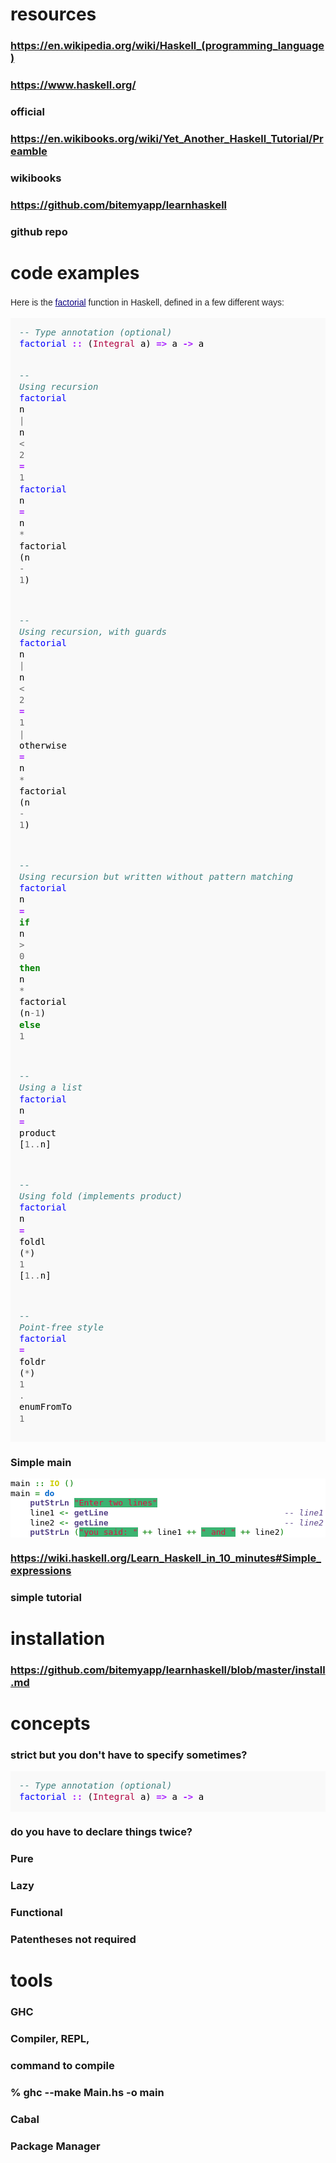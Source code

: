 # resources
### https://en.wikipedia.org/wiki/Haskell_(programming_language)
### https://www.haskell.org/
### official
### https://en.wikibooks.org/wiki/Yet_Another_Haskell_Tutorial/Preamble
### wikibooks
### https://github.com/bitemyapp/learnhaskell
### github repo
# code examples
<p style="margin-top: 0.5em; margin-bottom: 0.5em; line-height: 22.3999996185303px; color: rgb(37, 37, 37); font-family: sans-serif;">Here is the&nbsp;<a href="https://en.wikipedia.org/wiki/Factorial" title="Factorial" style="color: rgb(11, 0, 128); background: none;">factorial</a>&nbsp;function in Haskell, defined in a few different ways:</p><div class="mw-highlight mw-content-ltr" dir="ltr" style="direction: ltr; unicode-bidi: embed; color: rgb(37, 37, 37); font-family: sans-serif; line-height: 22.3999996185303px; background: rgb(248, 248, 248);"><pre style="font-family: monospace, Courier; color: black; border-color: rgb(221, 221, 221); padding: 1em; line-height: 1.3em; background-color: rgb(249, 249, 249);"><span class="c1" style="color: rgb(64, 128, 128); font-style: italic;">-- Type annotation (optional)</span>
<span class="nf" style="color: rgb(0, 0, 255);">factorial</span> <span class="ow" style="color: rgb(170, 34, 255); font-weight: bold;">::</span> <span class="p">(</span><span class="kt" style="color: rgb(176, 0, 64);">Integral</span> <span class="n">a</span><span class="p">)</span> <span class="ow" style="color: rgb(170, 34, 255); font-weight: bold;">=&gt;</span> <span class="n">a</span> <span class="ow" style="color: rgb(170, 34, 255); font-weight: bold;">-&gt;</span> <span class="n">a</span>

<span class="c1" style="color: rgb(64, 128, 128); font-style: italic;">-- Using recursion</span>
<span class="nf" style="color: rgb(0, 0, 255);">factorial</span> <span class="n">n</span> <span class="o" style="color: rgb(102, 102, 102);">|</span> <span class="n">n</span> <span class="o" style="color: rgb(102, 102, 102);">&lt;</span> <span class="mi" style="color: rgb(102, 102, 102);">2</span> <span class="ow" style="color: rgb(170, 34, 255); font-weight: bold;">=</span> <span class="mi" style="color: rgb(102, 102, 102);">1</span>
<span class="nf" style="color: rgb(0, 0, 255);">factorial</span> <span class="n">n</span> <span class="ow" style="color: rgb(170, 34, 255); font-weight: bold;">=</span> <span class="n">n</span> <span class="o" style="color: rgb(102, 102, 102);">*</span> <span class="n">factorial</span> <span class="p">(</span><span class="n">n</span> <span class="o" style="color: rgb(102, 102, 102);">-</span> <span class="mi" style="color: rgb(102, 102, 102);">1</span><span class="p">)</span>

<span class="c1" style="color: rgb(64, 128, 128); font-style: italic;">-- Using recursion, with guards</span>
<span class="nf" style="color: rgb(0, 0, 255);">factorial</span> <span class="n">n</span>
  <span class="o" style="color: rgb(102, 102, 102);">|</span> <span class="n">n</span> <span class="o" style="color: rgb(102, 102, 102);">&lt;</span> <span class="mi" style="color: rgb(102, 102, 102);">2</span>     <span class="ow" style="color: rgb(170, 34, 255); font-weight: bold;">=</span> <span class="mi" style="color: rgb(102, 102, 102);">1</span>
  <span class="o" style="color: rgb(102, 102, 102);">|</span> <span class="n">otherwise</span> <span class="ow" style="color: rgb(170, 34, 255); font-weight: bold;">=</span> <span class="n">n</span> <span class="o" style="color: rgb(102, 102, 102);">*</span> <span class="n">factorial</span> <span class="p">(</span><span class="n">n</span> <span class="o" style="color: rgb(102, 102, 102);">-</span> <span class="mi" style="color: rgb(102, 102, 102);">1</span><span class="p">)</span>

<span class="c1" style="color: rgb(64, 128, 128); font-style: italic;">-- Using recursion but written without pattern matching</span>
<span class="nf" style="color: rgb(0, 0, 255);">factorial</span> <span class="n">n</span> <span class="ow" style="color: rgb(170, 34, 255); font-weight: bold;">=</span> <span class="kr" style="color: rgb(0, 128, 0); font-weight: bold;">if</span> <span class="n">n</span> <span class="o" style="color: rgb(102, 102, 102);">&gt;</span> <span class="mi" style="color: rgb(102, 102, 102);">0</span> <span class="kr" style="color: rgb(0, 128, 0); font-weight: bold;">then</span> <span class="n">n</span> <span class="o" style="color: rgb(102, 102, 102);">*</span> <span class="n">factorial</span> <span class="p">(</span><span class="n">n</span><span class="o" style="color: rgb(102, 102, 102);">-</span><span class="mi" style="color: rgb(102, 102, 102);">1</span><span class="p">)</span> <span class="kr" style="color: rgb(0, 128, 0); font-weight: bold;">else</span> <span class="mi" style="color: rgb(102, 102, 102);">1</span>

<span class="c1" style="color: rgb(64, 128, 128); font-style: italic;">-- Using a list</span>
<span class="nf" style="color: rgb(0, 0, 255);">factorial</span> <span class="n">n</span> <span class="ow" style="color: rgb(170, 34, 255); font-weight: bold;">=</span> <span class="n">product</span> <span class="p">[</span><span class="mi" style="color: rgb(102, 102, 102);">1</span><span class="o" style="color: rgb(102, 102, 102);">..</span><span class="n">n</span><span class="p">]</span>

<span class="c1" style="color: rgb(64, 128, 128); font-style: italic;">-- Using fold (implements product)</span>
<span class="nf" style="color: rgb(0, 0, 255);">factorial</span> <span class="n">n</span> <span class="ow" style="color: rgb(170, 34, 255); font-weight: bold;">=</span> <span class="n">foldl</span> <span class="p">(</span><span class="o" style="color: rgb(102, 102, 102);">*</span><span class="p">)</span> <span class="mi" style="color: rgb(102, 102, 102);">1</span> <span class="p">[</span><span class="mi" style="color: rgb(102, 102, 102);">1</span><span class="o" style="color: rgb(102, 102, 102);">..</span><span class="n">n</span><span class="p">]</span>

<span class="c1" style="color: rgb(64, 128, 128); font-style: italic;">-- Point-free style</span>
<span class="nf" style="color: rgb(0, 0, 255);">factorial</span> <span class="ow" style="color: rgb(170, 34, 255); font-weight: bold;">=</span> <span class="n">foldr</span> <span class="p">(</span><span class="o" style="color: rgb(102, 102, 102);">*</span><span class="p">)</span> <span class="mi" style="color: rgb(102, 102, 102);">1</span> <span class="o" style="color: rgb(102, 102, 102);">.</span> <span class="n">enumFromTo</span> <span class="mi" style="color: rgb(102, 102, 102);">1</span></pre></div>
### Simple main
<pre class="de1" style="margin-bottom: 0px; padding: 0px; font-family: monospace; line-height: 1.2em; overflow: auto; border: 0px none white; font-stretch: normal; font-size: medium; vertical-align: top; color: rgb(0, 0, 0); background: none rgb(255, 255, 255);">main <span class="sy0" style="margin: 0px; padding: 0px; color: rgb(51, 153, 51); font-weight: bold;">::</span> <span class="kw4" style="margin: 0px; padding: 0px; color: rgb(204, 204, 0); font-weight: bold;">IO</span> <span class="br0" style="margin: 0px; padding: 0px; color: green;">(</span><span class="br0" style="margin: 0px; padding: 0px; color: green;">)</span>
main <span class="sy0" style="margin: 0px; padding: 0px; color: rgb(51, 153, 51); font-weight: bold;">=</span> <span class="kw1" style="margin: 0px; padding: 0px; font-weight: bold; color: rgb(0, 102, 204);">do</span>
    <span class="kw3" style="margin: 0px; padding: 0px; color: rgb(85, 68, 136) !important; font-weight: bold;">putStrLn</span> <span class="st0" style="margin: 0px; padding: 0px; color: rgb(221, 17, 68) !important; background-image: initial !important; background-attachment: initial !important; background-color: rgb(60, 179, 113); background-size: initial !important; background-origin: initial !important; background-clip: initial !important; background-position: initial !important; background-repeat: initial !important;">"Enter two lines"</span>
    line1 <span class="sy0" style="margin: 0px; padding: 0px; color: rgb(51, 153, 51); font-weight: bold;">&lt;-</span> <span class="kw3" style="margin: 0px; padding: 0px; color: rgb(85, 68, 136) !important; font-weight: bold;">getLine</span>                                    <span class="co1" style="margin: 0px; padding: 0px; color: rgb(93, 71, 139); font-style: italic;">-- line1&nbsp;:: String</span>
    line2 <span class="sy0" style="margin: 0px; padding: 0px; color: rgb(51, 153, 51); font-weight: bold;">&lt;-</span> <span class="kw3" style="margin: 0px; padding: 0px; color: rgb(85, 68, 136) !important; font-weight: bold;">getLine</span>                                    <span class="co1" style="margin: 0px; padding: 0px; color: rgb(93, 71, 139); font-style: italic;">-- line2&nbsp;:: String</span>
    <span class="kw3" style="margin: 0px; padding: 0px; color: rgb(85, 68, 136) !important; font-weight: bold;">putStrLn</span> <span class="br0" style="margin: 0px; padding: 0px; color: green;">(</span><span class="st0" style="margin: 0px; padding: 0px; color: rgb(221, 17, 68) !important; background-image: initial !important; background-attachment: initial !important; background-color: rgb(60, 179, 113); background-size: initial !important; background-origin: initial !important; background-clip: initial !important; background-position: initial !important; background-repeat: initial !important;">"you said: "</span> <span class="sy0" style="margin: 0px; padding: 0px; color: rgb(51, 153, 51); font-weight: bold;">++</span> line1 <span class="sy0" style="margin: 0px; padding: 0px; color: rgb(51, 153, 51); font-weight: bold;">++</span> <span class="st0" style="margin: 0px; padding: 0px; color: rgb(221, 17, 68) !important; background-image: initial !important; background-attachment: initial !important; background-color: rgb(60, 179, 113); background-size: initial !important; background-origin: initial !important; background-clip: initial !important; background-position: initial !important; background-repeat: initial !important;">" and "</span> <span class="sy0" style="margin: 0px; padding: 0px; color: rgb(51, 153, 51); font-weight: bold;">++</span> line2<span class="br0" style="margin: 0px; padding: 0px; color: green;">)</span></pre>
### https://wiki.haskell.org/Learn_Haskell_in_10_minutes#Simple_expressions
### simple tutorial
# installation
### https://github.com/bitemyapp/learnhaskell/blob/master/install.md
# concepts
### strict but you don't have to specify sometimes?
<pre style="font-family: monospace, Courier; color: black; border-color: rgb(221, 221, 221); padding: 1em; line-height: 1.3em; font-size: 14px; background-color: rgb(249, 249, 249);"><span class="c1" style="color: rgb(64, 128, 128); font-style: italic;">-- Type annotation (optional)</span>
<span class="nf" style="color: rgb(0, 0, 255);">factorial</span> <span class="ow" style="color: rgb(170, 34, 255); font-weight: bold;">::</span> <span class="p">(</span><span class="kt" style="color: rgb(176, 0, 64);">Integral</span> <span class="n">a</span><span class="p">)</span> <span class="ow" style="color: rgb(170, 34, 255); font-weight: bold;">=&gt;</span> <span class="n">a</span> <span class="ow" style="color: rgb(170, 34, 255); font-weight: bold;">-&gt;</span> <span class="n">a</span></pre>
### do you have to declare things twice?
### Pure
### Lazy
### Functional
### Patentheses not required
# tools
### GHC
### Compiler, REPL, 
### command to compile
### % ghc --make Main.hs -o main
### Cabal
### Package Manager
